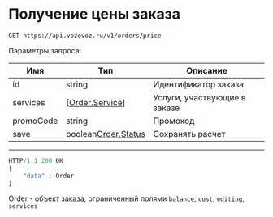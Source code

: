 # Получение цены заказа

`GET https://api.vozovoz.ru/v1/orders/price`

Параметры запроса:

Имя | Тип | Описание
--- | --- | ---
id | string | Идентификатор заказа
services | [[Order.Service](orders_object.md#service)] | Услуги, участвующие в заказе
promoCode | string | Промокод
save | boolean[Order.Status](#status) | Сохранять расчет

---

```js
HTTP/1.1 200 OK
{
    "data" : Order
}
```

Order - [объект заказа](orders_object.md), ограниченный полями `balance`, `cost`, `editing`, `services`

